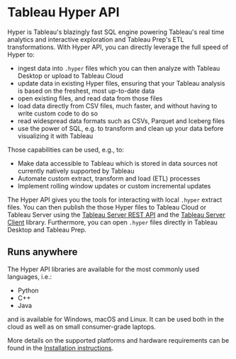# Tableau Hyper API

Hyper is Tableau's blazingly fast SQL engine powering Tableau's real time analytics and interactive exploration and Tableau Prep's ETL transformations.
With Hyper API, you can directly leverage the full speed of Hyper to:

* ingest data into `.hyper` files which you can then analyze with Tableau Desktop or upload to Tableau Cloud
* update data in existing Hyper files, ensuring that your Tableau analysis is based on the freshest, most up-to-date data
* open existing files, and read data from those files
* load data directly from CSV files, much faster, and without having to write custom code to do so
* read widespread data formats such as CSVs, Parquet and Iceberg files
* use the power of SQL, e.g. to transform and clean up your data before visualizing it with Tableau

Those capabilities can be used, e.g., to:

- Make data accessible to Tableau which is stored in data sources not
  currently natively supported by Tableau
- Automate custom extract, transform and load (ETL) processes
- Implement rolling window updates or custom incremental updates

The Hyper API gives you the tools for interacting with local `.hyper` extract files.
You can then publish the those Hyper files to Tableau Cloud or Tableau Server
using the
[Tableau Server REST API](https://onlinehelp.tableau.com/current/api/rest_api/en-us/help.htm)
and the
[Tableau Server Client](https://tableau.github.io/server-client-python/#) library.
Furthermore, you can open `.hyper` files directly in Tableau Desktop and Tableau Prep.

## Runs anywhere

The Hyper API libraries are available for the most commonly used languages, i.e.:

- Python
- C++
- Java

and is available for Windows, macOS and Linux.
It can be used both in the cloud as well as on small consumer-grade laptops.

More details on the supported platforms and hardware requirements can be found in the [Installation instructions](installation).
